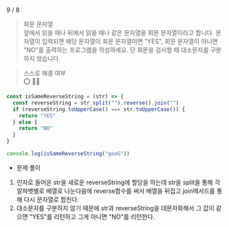 9 / 8

> 회문 문자열 <br />
> 앞에서 읽을 때나 뒤에서 읽을 때나 같은 문자열을 회문 문자열이라고 합니다. 문자열이 입력되면 해당 문자열이 회문 문자열이면 "YES", 회문 문자열이 아니면 "NO"를 출력하는 프로그램을 작성하세요. 단 회문을 검사할 때 대소문자를 구분하지 않습니다.

> 스스로 해결 여부 <br />
> ⭕️ 👏🏻

```javascript
const isSameReverseString = (str) => {
  const reverseString = str.split("").reverse().join("")
  if (reverseString.toUpperCase() === str.toUpperCase()) {
    return "YES"
  } else {
    return "NO"
  }
}

console.log(isSameReverseString("gooG"))
```

- 문제 풀이

1. 인자로 들어온 str을 새로운 reverseString에 할당을 하는데 str을 split을 통해 각 알파벳별로 배열로 나눈다음에 reverse함수를 써서 배열을 뒤집고 join메서드를 통해 다시 문자열로 합친다.
2. 대소문자를 구분하지 않기 때문에 str과 reverseString을 대문자화해서 그 값이 같으면 "YES"를 리턴하고 그게 아니면 "NO"를 리턴한다.

